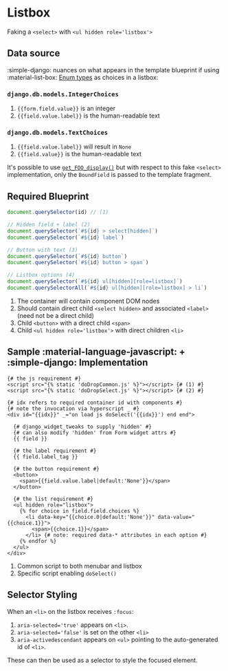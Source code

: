 # Listbox

Faking a `<select>` with `<ul hidden role='listbox'>`

## Data source

:simple-django: nuances on what appears in the template blueprint if using :material-list-box: [Enum types](https://docs.djangoproject.com/en/dev/ref/models/fields/#field-choices-enum-types) as choices in a listbox:

### `django.db.models.IntegerChoices`

1. `{{form.field.value}}` is an integer
2. `{{field.value.label}}` is the human-readable text

### `django.db.models.TextChoices`

1. `{{field.value.label}}` will result in `None`
2. `{{field.value}}` is the human-readable text

It's possible to use [`get_FOO_display()`](https://docs.djangoproject.com/en/dev/ref/models/instances/#django.db.models.Model.get_FOO_display) but with respect to this fake `<select>` implementation, only the `BoundField` is passed to the template fragment.

## Required Blueprint

```js title="Javascript checks"
document.querySelector(id) // (1)

// Hidden field + label (2)
document.querySelector(`#${id} > select[hidden]`)
document.querySelector(`#${id} label`)

// Button with text (3)
document.querySelector(`#${id} button`)
document.querySelector(`#${id} button > span`)

// Listbox options (4)
document.querySelector(`#${id} ul[hidden][role=listbox]`)
document.querySelectorAll(`#${id} ul[hidden][role=listbox] > li`)
```

1. The container will contain component DOM nodes
2. Should contain direct child `<select hidden>` and associated `<label>` (need not be a direct child)
3. Child `<button>` with a direct child `<span>`
4. Child `<ul hidden role='listbox'>` with direct children `<li>`

## Sample :material-language-javascript: + :simple-django: Implementation

```jinja title="doSelect(id-of-container-node)" linenums="1" hl_lines="5 6 7"
{# the js requirement #}
<script src="{% static 'doDropCommon.js' %}"></script> {# (1) #}
<script src="{% static 'doDropSelect.js' %}"></script> {# (2) #}

{# idx refers to required container id with components #}
{# note the invocation via hyperscript _ #}
<div id="{{idx}}" _="on load js doSelect('{{idx}}') end end">

  {# django_widget_tweaks to supply 'hidden' #}
  {# can also modify 'hidden' from Form widget attrs #}
  {{ field }}

  {# the label requirement #}
  {{ field.label_tag }}

  {# the button requirement #}
  <button>
    <span>{{field.value.label|default:'None'}}</span>
  </button>

  {# the list requirement #}
  <ul hidden role="listbox">
    {% for choice in field.field.choices %}
      <li data-key="{{choice.0|default:'None'}}" data-value="{{choice.1}}">
        <span>{{choice.1}}</span>
      </li> {# note: required data-* attributes in each option #}
    {% endfor %}
  </ul>
</div>
```

1. Common script to both menubar and listbox
2. Specific script enabling `doSelect()`

## Selector Styling

When an `<li>` on the listbox receives `:focus`:

1. `aria-selected='true'` appears on `<li>`.
2. `aria-selected='false'` is set on the other `<li>`
3. `aria-activedescendant` appears on `<ul>` pointing to the auto-generated id of `<li>`.

These can then be used as a selector to style the focused element.
